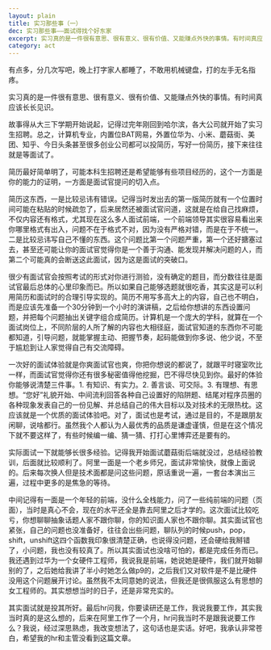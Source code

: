 ```yaml
---
layout: plain
title: 实习那些事（一）
dec: 实习那些事——面试得找个好东家
excerpt: 实习真的是一件很有意思、很有意义、很有价值、又能赚点外快的事情。有时间真应该长长见识。
category: act
---
```


有点多，分几次写吧，晚上打字家人都睡了，不敢用机械键盘，打的左手无名指疼。

实习真的是一件很有意思、很有意义、很有价值、又能赚点外快的事情。有时间真应该长长见识。

故事得从大三下学期开始说起，记得过完年刚回到哈尔滨，各大公司就开始了实习生招聘。总之，计算机专业，内置位BAT网易，外置位华为、小米、蘑菇街、美团、知乎、今日头条甚至很多创业公司都可以投简历，写好一份简历，接下来往往就是等面试了。

简历最好简单明了，可能本科生招聘还是希望能够有些项目经历的，这个一方面是你的能力的证明，一方面是面试官提问的切入点。

简历这东西，一是比较忌讳有错误。记得当时发出去的第一版简历就有一个位置时间可能在粘贴的时候疏忽了，后来居然还被面试官问道，这就是在给自己找麻烦，不仅内容还有格式，尤其现在这么多人面试前端，一个前端领导其实很容易看出来你哪里格式有出入，问题不在于格式不对，因为没有严格对错，而是在于不统一。
二是比较忌讳写自己不懂的东西。这个问题比第一个问题严重，第一个还好搪塞过去，甚至还可能让你的面试官觉得你是一个善于沟通、能发现并解决问题的人，而第二个可能真的会断送这此面试，因为这是面试的突破口。

很少有面试官会按照考试的形式对你进行测验，没有确定的题目，而分数往往是面试官最后总体的心里印象而已。所以如果自己能够选题就很吃香，其实这是可以利用简历和面试时的合理引导实现的。简历不用写多高大上的内容，自己也不明白，而是应该先准备一个30分钟到一个小时的演讲稿，之后给你想讲的东西设置问题，并把每个问题抽出关键字组合成简历。计算机是一个庞大的学科，就算在一个面试岗位上，不同阶层的人所了解的内容也大相径庭，面试官知道的东西你不可能都知道，引导问题，就能掌握主动、把握节奏，起码能做到你多说、他少说，不至于尴尬到让人家觉得自己有交流障碍。

一次好的面试体验就是你爽面试官也爽，你把你想说的都说了，就跟平时寝室吹比一样，而面试官觉得你还有很多秘密值得他挖掘，巴不得尽快见到你。最好的体验你能够说清楚三件事。1. 有知识、有实力。2. 善言谈、可交际。3. 有理想、有思想。“您好”礼貌开始、中间流利回答各种自己设置好的陷阱题、结尾对程序员圈的各种现象发表自己的一份见解、并总结自己的伟大目标以及对技术的无限热枕。这应该就是一个优质的面试体验吧。对了，面试也是考试，通过是目的，不是跟朋友闲聊，说啥都行。虽然我个人都认为人最优秀的品质是谦虚谨慎，但是在这个情况下就不要这样了，有些时候编一编、猜一猜、打打心里博弈还是要有的。

实际面试一下就能够长很多经验。记得我开始面试蘑菇街后端就没过，总结经验教训，后面就比较顺利了。阿里一面是一个老乡师兄，面试非常愉快，就像上面说的。后来每次换人但是技术面都是问这些问题，原话重说一遍，一套台本演出三遍，过程中更多的是焦急的等待。

中间记得有一面是一个年轻的前端，没什么全栈能力，问了一些纯前端的问题（页面），当时是真心不会，现在的水平还全是靠去阿里之后才学的。这次面试比较吃亏，你想聊聊抽象话题人家不跟你聊，你的知识面人家也不跟你聊。其实面试官也紧张，自己的问题也没准备好，往往会出些问题，聊队列的时候push，pop，shift，unshift这四个函数我印象很清楚正确，也说得没问题，还会硬给我掰错了，小问题，我也没有较真了。所以其实面试也没啥可怕的，都是完成任务而已。我还遇到过华为一个女硬件工程师，我说我是前端，她说她是硬件，我们就开始聊别的了，之后她给我讲了半小时她怎么做p9的，之后我们又对软件是不是比硬件没用这个问题展开讨论。虽然我不太同意她的说法，但我还是很佩服这么有思想的女工程师的。其实想想当时的日子，还是非常充实的。

其实面试就是投其所好。最后hr问我，你要读研还是工作，我说我要工作，其实我当时真的是这么想的，后来在阿里工作了一个月，hr问我当时不是跟我说要工作么？我说，经过深思熟虑，我改变想法了，这句话也是实话。好吧，我承认非常苍白，希望我的hr和主管没看到这篇文章。

